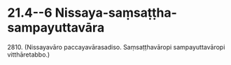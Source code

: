 # 21.4--6 Nissaya-saṃsaṭṭha-sampayuttavāra

2810\. (Nissayavāro paccayavārasadiso. Saṃsaṭṭhavāropi sampayuttavāropi vitthāretabbo.)
